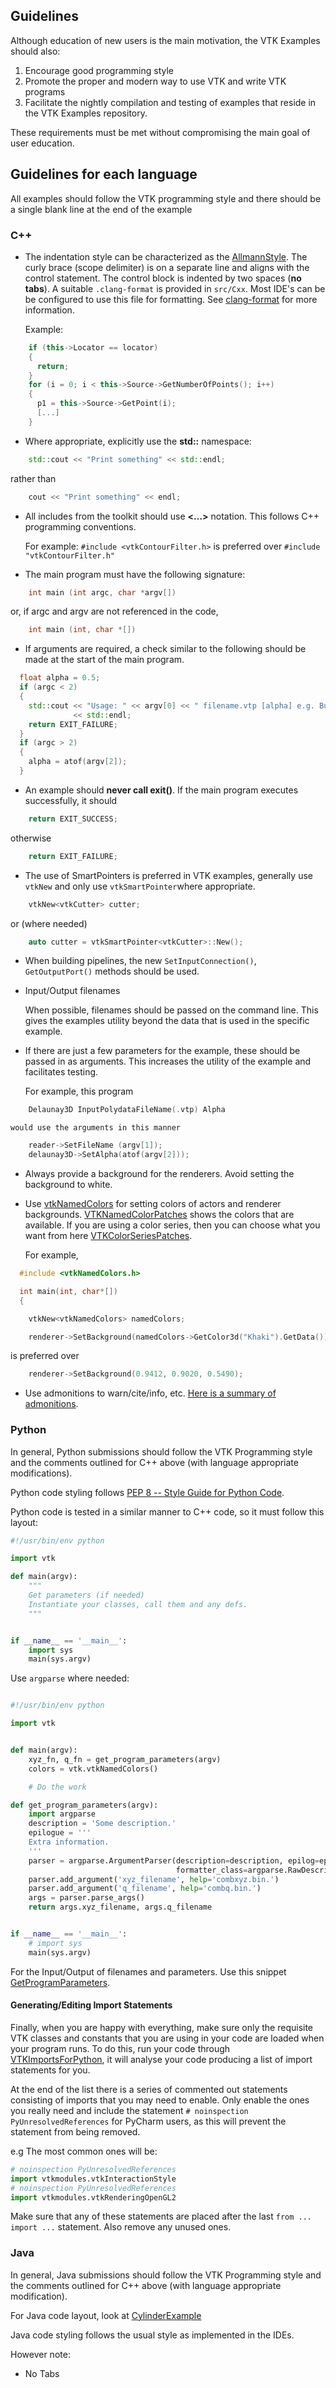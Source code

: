 ## Guidelines

Although education of new users is the main motivation, the VTK Examples should also:

1. Encourage good programming style
2. Promote the proper and modern way to use VTK and write VTK programs
3. Facilitate the nightly compilation and testing of examples that reside in the VTK Examples repository.

These requirements must be met without compromising the main goal of user education.

## Guidelines for each language

All examples should follow the VTK programming style and there should be a single blank line at the end of the example

### C++

* The indentation style can be characterized as the [AllmannStyle](https://en.wikipedia.org/wiki/Indent_style#Allman_style).
The curly brace (scope delimiter) is on a separate line and aligns with the control statement.
The control block is indented by two spaces (**no tabs**).
A suitable `.clang-format` is provided in `src/Cxx`.
Most IDE's can be be configured to use this file for formatting.
See [clang-format](https://clang.llvm.org/docs/ClangFormat.html) for more information.

    Example:

``` c++
    if (this->Locator == locator)
    {
      return;
    }
    for (i = 0; i < this->Source->GetNumberOfPoints(); i++)
    {
      p1 = this->Source->GetPoint(i);
      [...]
    }
```

* Where appropriate, explicitly use the **std::** namespace:

``` c++
    std::cout << "Print something" << std::endl;
```

  rather than

``` c++
    cout << "Print something" << endl;
```

* All includes from the toolkit should use **<...>** notation. This follows C++ programming conventions.

    For example: `#include <vtkContourFilter.h>` is preferred over `#include "vtkContourFilter.h"`

* The main program must have the following signature:

``` c++
    int main (int argc, char *argv[])
```

  or, if argc and argv are not referenced in the code,

``` c++
    int main (int, char *[])
```

* If arguments are required, a check similar to the following should be made at the start of the main program.

``` c++
  float alpha = 0.5;
  if (argc < 2)
  {
    std::cout << "Usage: " << argv[0] << " filename.vtp [alpha] e.g. Bunny.vtp"
              << std::endl;
    return EXIT_FAILURE;
  }
  if (argc > 2)
  {
    alpha = atof(argv[2]);
  }
```

* An example should **never call exit()**. If the main program executes successfully, it should

``` c++
    return EXIT_SUCCESS;
```

  otherwise

``` c++
    return EXIT_FAILURE;
```

* The use of SmartPointers is preferred in VTK examples, generally use `vtkNew` and only use `vtkSmartPointer`where appropriate.

``` c++
    vtkNew<vtkCutter> cutter;
```

  or (where needed)

``` c++
    auto cutter = vtkSmartPointer<vtkCutter>::New();
```

* When building pipelines, the new `SetInputConnection()`, `GetOutputPort()` methods should be used.

* Input/Output filenames

    When possible, filenames should be passed on the command line. This gives the examples utility beyond the data that is used in the specific example.

* If there are just a few parameters for the example, these should be passed in as arguments. This increases the utility of the example and facilitates testing.

    For example, this program

``` c++
    Delaunay3D InputPolydataFileName(.vtp) Alpha
```

    would use the arguments in this manner

``` c++
    reader->SetFileName (argv[1]);
    delaunay3D->SetAlpha(atof(argv[2]));
```

* Always provide a background for the renderers. Avoid setting the background to white.

* Use [vtkNamedColors](https://www.vtk.org/doc/nightly/html/classvtkNamedColors.html) for setting colors of actors and renderer backgrounds.
[VTKNamedColorPatches](https://htmlpreview.github.io/?__WEB_BLOB__/VTKNamedColorPatches.html) shows the colors that are available. If you are using a color series, then you can choose what you want from here [VTKColorSeriesPatches](https://htmlpreview.github.io/?__WEB_BLOB__/VTKColorSeriesPatches.html).

  For example,

``` c++
  #include <vtkNamedColors.h>

  int main(int, char*[])
  {

    vtkNew<vtkNamedColors> namedColors;

    renderer->SetBackground(namedColors->GetColor3d("Khaki").GetData());
```

  is preferred over

``` c++
    renderer->SetBackground(0.9412, 0.9020, 0.5490);
```

* Use admonitions to warn/cite/info, etc. [Here is a summary of admonitions](__WEB_SITE_URL__/Instructions/ForAdministrators/#admonition).

### Python

In general, Python submissions should follow the VTK Programming style and the comments outlined for C++ above (with language appropriate modifications).

Python code styling follows [PEP 8 -- Style Guide for Python Code](https://www.python.org/dev/peps/pep-0008/). 

Python code is tested in a similar manner to C++ code, so it must follow this layout:

``` Python
#!/usr/bin/env python

import vtk

def main(argv):
    """
    Get parameters (if needed)
    Instantiate your classes, call them and any defs.
    """


if __name__ == '__main__':
    import sys
    main(sys.argv)

```

Use `argparse` where needed:

``` Python

#!/usr/bin/env python

import vtk


def main(argv):
    xyz_fn, q_fn = get_program_parameters(argv)
    colors = vtk.vtkNamedColors()

    # Do the work

def get_program_parameters(argv):
    import argparse
    description = 'Some description.'
    epilogue = '''
    Extra information.
    '''
    parser = argparse.ArgumentParser(description=description, epilog=epilogue,
                                     formatter_class=argparse.RawDescriptionHelpFormatter)
    parser.add_argument('xyz_filename', help='combxyz.bin.')
    parser.add_argument('q_filename', help='combq.bin.')
    args = parser.parse_args()
    return args.xyz_filename, args.q_filename


if __name__ == '__main__':
    # import sys
    main(sys.argv)

```

For the Input/Output of filenames and parameters. Use this snippet [GetProgramParameters](__WEB_SITE_URL__/Python/Snippets/GetProgramParameters/).

#### Generating/Editing Import Statements

Finally, when you are happy with everything, make sure only the requisite VTK classes and constants that you are using in your code are loaded when your program runs. To do this, run your code through [VTKImportsForPython](__WEB_SITE_URL__/Python/Utilities/VTKImportsForPython/), it will analyse your code producing a list of import statements for you.

At the end of the list there is a series of commented out statements consisting of imports that you may need to enable. Only enable the ones you really need and include the statement `# noinspection PyUnresolvedReferences` for PyCharm users, as this will prevent the statement from being removed.

e.g The most common ones will be:

``` Python
# noinspection PyUnresolvedReferences
import vtkmodules.vtkInteractionStyle
# noinspection PyUnresolvedReferences
import vtkmodules.vtkRenderingOpenGL2
```

Make sure that any of these statements are placed after the last `from ... import ...` statement. Also remove any unused ones.

### Java

In general, Java submissions should follow the VTK Programming style and the comments outlined for C++ above (with language appropriate modification).

For Java code layout, look at [CylinderExample](__WEB_SITE_URL__/Java/GeometricObjects/CylinderExample/)

Java code styling follows the usual style as implemented in the IDEs.

However note:

* No Tabs
